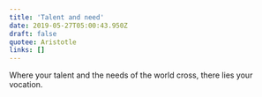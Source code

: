 ```yaml
---
title: 'Talent and need'
date: 2019-05-27T05:00:43.950Z
draft: false
quotee: Aristotle
links: []
---
```


Where your talent and the needs of the world cross, there lies your vocation.